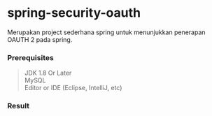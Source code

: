 # spring-security-oauth
Merupakan project sederhana spring untuk menunjukkan penerapan OAUTH 2 pada spring.

### Prerequisites
> JDK 1.8 Or Later <br>
> MySQL <br>
> Editor or IDE (Eclipse, IntelliJ, etc) <br>

### Result

